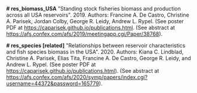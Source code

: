 **# res_biomass_USA**
"Standing stock fisheries biomass and production across all USA reservoirs". 2019. Authors: Francine A. De Castro, Christine A. Parisek, Jordan Colby, George R. Leidy, Andrew L. Rypel. (See poster PDF at https://caparisek.github.io/publications.html. (See abstract at https://afs.confex.com/afs/2019/meetingapp.cgi/Paper/38768). 

**# res_species [related]**
"Relationships between reservoir characteristics and fish species biomass in the USA". 2020. Authors: Kiana C. Lindblad, Christine A. Parisek, Elias Tita, Francine A. De Castro, George R. Leidy, and Andrew L. Rypel. (See poster PDF at https://caparisek.github.io/publications.html). (See abstract at https://afs.confex.com/afs/2020/symp/papers/index.cgi?username=44372&password=165779).
